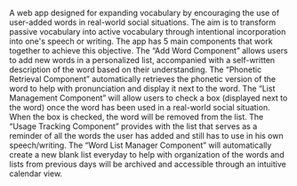 A web app designed for expanding vocabulary by encouraging the use of user-added words in real-world social situations. The aim is to transform passive vocabulary into active vocabulary through intentional incorporation into one's speech or writing. The app has 5 main components that work together to achieve this objective. The “Add Word Component” allows users to add new words in a personalized list, accompanied with a self-written description of the word based on their understanding. The “Phonetic Retrieval Component” automatically retrieves the phonetic version of the word to help with pronunciation and display it next to the word. The “List Management Component” will allow users to check a box (displayed next to the word) once the word has been used in a real-world social situation. When the box is checked, the word will be removed from the list. The “Usage Tracking Component” provides with the list that serves as a reminder of all the words the user has added and still has to use in his own speech/writing. The “Word List Manager Component” will automatically create a new blank list everyday to help with organization of the words and lists from previous days will be archived and accessible through an intuitive calendar view.
